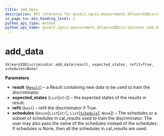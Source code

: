 ```yaml
---
title: add_data
description: API reference for qiskit.ignis.measurement.SklearnIQDiscriminator.add_data
in_page_toc_min_heading_level: 1
python_api_type: method
python_api_name: qiskit.ignis.measurement.SklearnIQDiscriminator.add_data
---
```


# add\_data

<span id="qiskit.ignis.measurement.SklearnIQDiscriminator.add_data" />

`SklearnIQDiscriminator.add_data(result, expected_states, refit=True, schedules=None)`

**Parameters**

*   **result** ([`Result`](qiskit.result.Result "qiskit.result.result.Result")) – a Result containing new data to be used to train the discriminator.
*   **expected\_states** (`List`\[`str`]) – the expected states of the results in result.
*   **refit** (`bool`) – refit the discriminator if True.
*   **schedules** (`Union`\[`List`\[`str`], `List`\[[`Schedule`](qiskit.pulse.Schedule "qiskit.pulse.schedule.Schedule")], `None`]) – The schedules or a subset of schedules in cal\_results used to train the discriminator. The user may also pass the name of the schedules instead of the schedules. If schedules is None, then all the schedules in cal\_results are used.

